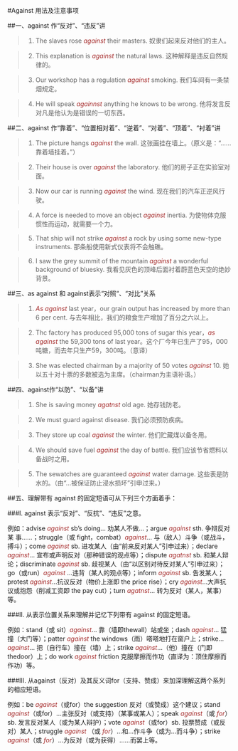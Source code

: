 #Against 用法及注意事项


##一、against 作“反对”、“违反”讲

> 1. The slaves rose *against* their masters. 奴隶们起来反对他们的主人。

> 2. This explanation is *against* the natural laws. 这种解释是违反自然规律的。

> 3. Our workshop has a regulation *against* smoking. 我们车间有一条禁烟规定。

> 4. He will speak *againnst* anything he knows to be wrong. 他将发言反对凡是他认为是错误的一切东西。


##二、against 作“靠着”、“位置相对着”、“逆着”、“对着”、“顶着”、“衬着”讲

> 1. The picture hangs *against* the wall. 这张画挂在墙上。（原义是：“……靠着墙挂着。”）

> 2. Their house is over *against* the laboratory. 他们的房子正在实验室对面。

> 3. Now our car is running *against* the wind. 现在我们的汽车正逆风行驶。

> 4. A force is needed to move an object *against* inertia. 为使物体克服惯性而运动，就需要一个力。

> 5. That ship will not strike *against* a rock by using some new-type instruments. 那条船使用新式仪表将不会触礁。

> 6. I saw the grey summit of the mountain *against* a wonderful background of bluesky. 我看见灰色的顶峰后面衬着蔚蓝色天空的绝妙背景。

##三、as against 和 against表示“对照“、“对比”关系

> 1. *As against* last year，our grain output has increased by more than 6 per cent. 与去年相比，我们的粮食生产增加了百分之六以上。

> 2. Thc factory has produced 95,000 tons of sugar this year，*as against* the 59,300 tons of last year。这个厂今年已生产了95，000吨糖，而去年只生产59，300吨。（意译）

> 3. She was elected chairman by a majority of 50 votes *against* 10. 她以五十对十票的多数被选为主席。（chairman为主语补语。）

##四、against作“以防”、“以备”讲

> 1. She is saving money *agatnst* old age. 她存钱防老。

> 2. We must guard against disease. 我们必须预防疾病。

> 3. They store up coal *against* the winter. 他们贮藏煤以备冬用。

> 4. We should save fuel *against* the day of battle. 我们应该节省燃料以备战时之用。

> 5. The sewatches are guaranteed *against* water damage. 这些表是防水的。（由“…被保证防止浸水损坏”引申过来。）


##五、理解带有 against 的固定短语可从下列三个方面着手：

###Ⅰ. against 表示“反对”、“反抗”、“违反”之意。

例如：advise *against* sb’s doing… 劝某人不做…；argue *against* sth. 争辩反对某 事……；struggle（或 fight，combat）*against*… 与（敌人）斗争（或战斗，搏斗）；come *against* sb. 进攻某人（由“前来反对某人”引申过来）；declare *against*… 宣布或声明反对（那种错误的观点等）；dispute *agatnst* sb. 和某人辩论；discriminate *against* sb. 歧视某人（由“以区别对待反对某人”引申过来）；go（或run）*against* …违背（某人的观点等）；inform *against* sb. 告发某人；protest *against*…抗议反对（物价上涨即 the price rise）；cry *against*…大声抗议或抱怨（削减工资即 the pay cut）；turn *agatnst*… 转为反对（某人，某事）等。


###II. 从表示位置关系来理解并记忆下列带有 against 的固定短语。

例如：stand（或 sit）*against*… 靠（墙即thewall）站或坐；dash *against*… 猛撞（大门等）；patter *against* the windows（雨）嗒嗒地打在窗户上；strike… *against*… 把（自行车）撞在（墙）上；strike *against*…（他）撞在（门即thedoor）上；do work *against* friction 克服摩擦而作功（直译为：顶住摩擦而作功）等。


###III. 从against（反对）及其反义词for（支持、赞成）来加深理解这两个系列的相应短语。

例如：be *against*（或for）the suggestion 反对（或赞成）这个建议；stand *against*（或for）…主张反对（或支持）（某事或某人）；speak *against*（或 *for*）sb. 发言反对某人（或为某人辩护）；vote *against*（或for）sb. 投票赞成（或反对）某人；struggle *against* （或 *for*）…和…作斗争（或为…而斗争）；strike *against*（或 *for*）…为反对（或为获得）……而罢上等。

<style>em {color: brown;}</style>
